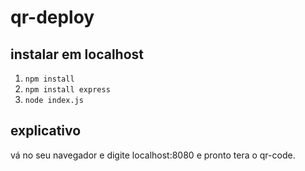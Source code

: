 # qr-deploy

## instalar em localhost
1. ```npm install```
2. ```npm install express```
3. ```node index.js```

## explicativo
vá no seu navegador e digite localhost:8080 e pronto tera o qr-code.

